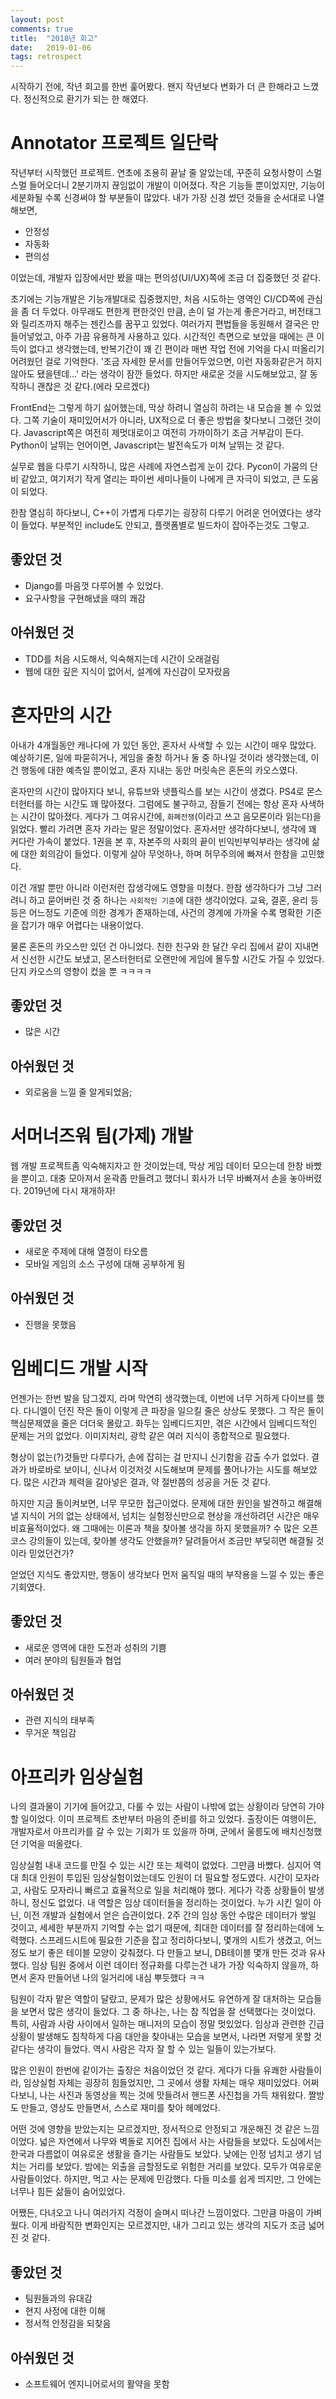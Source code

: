 ```yaml
---
layout: post
comments: true
title:  "2018년 회고"
date:   2019-01-06
tags: retrospect
---
```



시작하기 전에, 작년 회고를 한번 훑어봤다. 왠지 작년보다 변화가 더 큰 한해라고 느꼈다. 정신적으로 환기가 되는 한 해였다.

# Annotator 프로젝트 일단락
작년부터 시작했던 프로젝트. 연초에 조용히 끝날 줄 알았는데, 꾸준히 요청사항이 스멀스멀 들어오더니 2분기까지 끊임없이 개발이 이어졌다. 작은 기능들 뿐이었지만, 기능이 세분화될 수록 신경써야 할 부분들이 많았다. 내가 가장 신경 썼던 것들을 순서대로 나열해보면,
* 안정성
* 자동화
* 편의성

이었는데, 개발자 입장에서만 봤을 때는 편의성(UI/UX)쪽에 조금 더 집중했던 것 같다. 

초기에는 기능개발은 기능개발대로 집중했지만, 처음 시도하는 영역인 CI/CD쪽에 관심을 좀 더 두었다. 아무래도 편한게 편한것인 만큼, 손이 덜 가는게 좋은거라고, 버전태그와 릴리즈까지 해주는 젠킨스를 꿈꾸고 있었다. 여러가지 편법들을 동원해서 결국은 만들어넣었고, 아주 가끔 유용하게 사용하고 있다. 시간적인 측면으로 보았을 때에는 큰 이득이 없다고 생각했는데, 반복기간이 꽤 긴 편이라 매번 작업 전에 기억을 다시 떠올리기 어려웠던 걸로 기억한다. '조금 자세한 문서를 만들어두었으면, 이런 자동화같은거 하지 않아도 됐을텐데…' 라는 생각이 잠깐 들었다. 하지만 새로운 것을 시도해보았고, 잘 동작하니 괜찮은 것 같다.(에라 모르겠다)

FrontEnd는 그렇게 하기 싫어했는데, 막상 하려니 열심히 하려는 내 모습을 볼 수 있었다. 그쪽 기술이 재미있어서가 아니라, UX적으로 더 좋은 방법을 찾다보니 그랬던 것이다. Javascript쪽은 여전히 제멋대로이고 여전히 가까이하기 조금 거부감이 든다. Python이 날뛰는 언어이면, Javascript는 발전속도가 미쳐 날뛰는 것 같다.

실무로 웹을 다루기 시작하니, 많은 사례에 자연스럽게 눈이 갔다. Pycon이 가뭄의 단비 같았고, 여기저기 작게 열리는 파이썬 세미나들이 나에게 큰 자극이 되었고, 큰 도움이 되었다. 

한참 열심히 하다보니, C++이 가볍게 다루기는 굉장히 다루기 어려운 언어였다는 생각이 들었다. 부분적인 include도 안되고, 플랫폼별로 빌드차이 잡아주는것도 그렇고.

## 좋았던 것
* Django를 마음껏 다루어볼 수 있었다.
* 요구사항을 구현해냈을 때의 쾌감
## 아쉬웠던 것
* TDD를 처음 시도해서, 익숙해지는데 시간이 오래걸림
* 웹에 대한 깊은 지식이 없어서, 설계에 자신감이 모자랐음

# 혼자만의 시간
아내가 4개월동안 캐나다에 가 있던 동안, 혼자서 사색할 수 있는 시간이 매우 많았다. 예상하기론, 일에 파묻히거나, 게임을 줄창 하거나 둘 중 하나일 것이라 생각했는데, 이건 행동에 대한 예측일 뿐이었고, 혼자 지내는 동안 머릿속은 혼돈의 카오스였다. 
 
 혼자만의 시간이 많아지다 보니, 유튜브와 넷플릭스를 보는 시간이 생겼다. PS4로 몬스터헌터를 하는 시간도 꽤 많아졌다. 그럼에도 불구하고, 잠들기 전에는 항상 혼자 사색하는 시간이 많아졌다. 게다가 그 여유시간에, `화폐전쟁`(이라고 쓰고 음모론이라 읽는다)을 읽었다. 빨리 가려면 혼자 가라는 말은 정말이었다. 혼자서만 생각하다보니, 생각에 꽤 커다란 가속이 붙었다. 1권을 본 후, 자본주의 사회의 끝이 빈익빈부익부라는 생각에 삶에 대한 회의감이 들었다. 이렇게 살아 무엇하나, 하며 허무주의에 빠져서 한참을 고민했다.

 이건 개발 뿐만 아니라 이런저런 잡생각에도 영향을 미쳤다. 한참 생각하다가 그냥 그러려니 하고 묻어버린 것 중 하나는 `사회적인 기준`에 대한 생각이었다. 교육, 결혼, 윤리 등등은 어느정도 기준에 의한 경계가 존재하는데, 사건의 경계에 가까울 수록 명확한 기준을 잡기가 매우 어렵다는 내용이었다.

물론 혼돈의 카오스만 있던 건 아니었다. 친한 친구와 한 달간 우리 집에서 같이 지내면서 신선한 시간도 보냈고, 몬스터헌터로 오랜만에 게임에 몰두할 시간도 가질 수 있었다. 단지 카오스의 영향이 컸을 뿐 ㅋㅋㅋㅋ

## 좋았던 것
* 많은 시간
## 아쉬웠던 것
* 외로움을 느낄 줄 알게되었음;


# 서머너즈워 팀(가제) 개발
웹 개발 프로젝트좀 익숙해지자고 한 것이었는데, 막상 게임 데이터 모으는데 한창 바빴을 뿐이고.
대충 모아져서 윤곽좀 만들려고 했더니 회사가 너무 바빠져서 손을 놓아버렸다.
2019년에 다시 재개하자!

## 좋았던 것
* 새로운 주제에 대해 열정이 타오름
* 모바일 게임의 소스 구성에 대해 공부하게 됨
## 아쉬웠던 것
* 진행을 못했음

# 임베디드 개발 시작
언젠가는 한번 발을 담그겠지, 라며 막연히 생각했는데, 이번에 너무 거하게 다이브를 했다. 다니엘이 던진 작은 돌이 이렇게 큰 파장을 일으킬 줄은 상상도 못했다. 그 작은 돌이 핵심문제였을 줄은 더더욱 몰랐고. 화두는 임베디드지만, 겪은 시간에서 임베디드적인 문제는 거의 없었다. 이미지처리, 광학 같은 여러 지식이 종합적으로 필요했다.

형상이 없는(?)것들만 다루다가, 손에 잡히는 걸 만지니 신기함을 감출 수가 없었다. 결과가 바로바로 보이니, 신나서 이것저것 시도해보며 문제를 풀어나가는 시도를 해보았다. 많은 시간과 체력을 갈아넣은 결과, 약 절반쯤의 성공을 거둔 것 같다.

하지만 지금 돌이켜보면, 너무 무모한 접근이었다. 문제에 대한 원인을 발견하고 해결해 낼 지식이 거의 없는 상태에서, 넘치는 실험정신만으로 현상을 개선하려던 시간은 매우 비효율적이었다. 왜 그때에는 이론과 책을 찾아볼 생각을 하지 못했을까? 수 많은 오픈코스 강의들이 있는데, 찾아볼 생각도 안했을까? 달려들어서 조금만 부딪히면 해결될 것이라 믿었던건가?

얻었던 지식도 좋았지만, 행동이 생각보다 먼저 움직일 때의 부작용을 느낄 수 있는 좋은 기회였다.

## 좋았던 것
* 새로운 영역에 대한 도전과 성취의 기쁨
* 여러 분야의 팀원들과 협업
## 아쉬웠던 것
* 관련 지식의 태부족
* 무거운 책임감


# 아프리카 임상실험
나의 결과물이 기기에 들어갔고, 다룰 수 있는 사람이 나밖에 없는 상황이라 당연히 가야 할 일이었다. 이미 프로젝트 초반부터 마음의 준비를 하고 있었다. 출장이든 여행이든, 개발자로서 아프리카를 갈 수 있는 기회가 또 있을까 하며, 군에서 울릉도에 배치신청했던 기억을 떠올렸다.

임상실험 내내 코드를 만질 수 있는 시간 또는 체력이 없었다. 그만큼 바빴다. 심지어 역대 최대 인원이 투입된 임상실험이었는데도 인원이 더 필요할 정도였다. 시간이 모자라고, 사람도 모자라니 빠르고 효율적으로 일을 처리해야 했다. 게다가 각종 상황들이 발생하니, 정신도 없었다. 내 역할은 임상 데이터들을 정리하는 것이었다. 누가 시킨 일이 아닌, 이전 개발과 실험에서 얻은 습관이었다. 2주 간의 임상 동안 수많은 데이터가 쌓일 것이고, 세세한 부분까지 기억할 수는 없기 때문에, 최대한 데이터를 잘 정리하는데에 노력했다. 스프레드시트에 필요한 기준을 잡고 정리하다보니, 몇개의 시트가 생겼고, 어느정도 보기 좋은 테이블 모양이 갖춰졌다. 다 만들고 보니, DB테이블 몇개 만든 것과 유사했다. 임상 팀원 중에서 이런 데이터 정규화를 다루는건 내가 가장 익숙하지 않을까, 하면서 혼자 만들어낸 나의 일거리에 내심 뿌듯했다 ㅋㅋ

팀원이 각자 맡은 역할이 달랐고, 문제가 많은 상황에서도 유연하게 잘 대처하는 모습들을 보면서 많은 생각이 들었다. 그 중 하나는, 나는 참 직업을 잘 선택했다는 것이었다. 특히, 사람과 사람 사이에서 일하는 매니저의 모습이 정말 멋있었다. 임상과 관련한 긴급상황이 발생해도 침착하게 다음 대안을 찾아내는 모습을 보면서, 나라면 저렇게 못할 것 같다는 생각이 들었다. 역시 사람은 각자 잘 할 수 있는 일들이 있는가보다.

많은 인원이 한번에 같이가는 출장은 처음이었던 것 같다. 게다가 다들 유쾌한 사람들이라, 임상실험 자체는 굉장히 힘들었지만, 그 곳에서 생활 자체는 매우 재미있었다. 어쩌다보니, 나는 사진과 동영상을 찍는 것에 맛들려서 핸드폰 사진첩을 가득 채워왔다. 짤방도 만들고, 영상도 만들면서, 스스로 재미를 찾아 헤메었다.

어떤 것에 영향을 받았는지는 모르겠지만, 정서적으로 안정되고 개운해진 것 같은 느낌이었다. 넓은 자연에서 나무와 벽돌로 지어진 집에서 사는 사람들을 보았다. 도심에서는 한국과 다름없이 여유로운 생활을 즐기는 사람들도 보았다. 낮에는 인정 넘치고 생기 넘치는 거리를 보았다. 밤에는 외출을 금할정도로 위험한 거리를 보았다. 모두가 여유로운 사람들이었다. 하지만, 먹고 사는 문제에 민감했다. 다들 미소를 쉽게 띄지만, 그 안에는 너무나 힘든 삶들이 숨어있었다.

어쨌든, 다녀오고 나니 여러가지 걱정이 슬며시 떠나간 느낌이었다. 그만큼 마음이 가벼웠다. 이게 바람직한 변화인지는 모르겠지만, 내가 그리고 있는 생각의 지도가 조금 넓어진 것 같다. 

## 좋았던 것
* 팀원들과의 유대감
* 현지 사정에 대한 이해
* 정서적 안정감을 되찾음
## 아쉬웠던 것
* 소프트웨어 엔지니어로서의 활약을 못함
